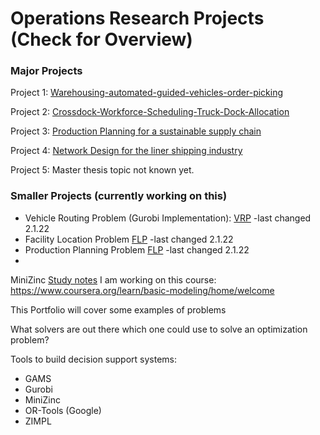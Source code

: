 # Operations Research Projects (Check for Overview)

### Major Projects
Project 1: [Warehousing-automated-guided-vehicles-order-picking](https://github.com/DerEddie/An-Optimization-Portfolio-Decision-Science/blob/main/AGV-Routing-Scheduling/Description.md)

Project 2: [Crossdock-Workforce-Scheduling-Truck-Dock-Allocation](https://github.com/DerEddie/An-Optimization-Portfolio-Decision-Science/blob/main/Crossdocking/Description.md)

Project 3: [Production Planning for a sustainable supply chain](https://github.com/DerEddie/An-Optimization-Portfolio-Decision-Science/blob/main/Production-Planning/Description.md)

Project 4: [Network Design for the liner shipping industry](https://github.com/DerEddie/An-Optimization-Portfolio-Decision-Science/blob/main/Container-Shipping-Network-Optimization/Description.md)

Project 5: Master thesis topic not known yet.

### Smaller Projects (currently working on this)
- Vehicle Routing Problem (Gurobi Implementation): [VRP](https://github.com/EduKru/An-Optimization-Portfolio-Decision-Science/blob/main/VRP/readme.md) -last changed 2.1.22
- Facility Location Problem [FLP](https://github.com/EduKru/An-Optimization-Portfolio-Decision-Science/blob/main/Location%20Problems/FLP.ipynb) -last changed 2.1.22
- Production Planning Problem [FLP](https://github.com/EduKru/An-Optimization-Portfolio-Decision-Science/blob/main/Location%20Problems/FLP.ipynb) -last changed 2.1.22
- 

MiniZinc [Study notes](https://github.com/DerEddie/An-Optimization-Portfolio-Decision-Science/blob/main/MiniZincSolver/Description.md)
I am working on this course: https://www.coursera.org/learn/basic-modeling/home/welcome

This Portfolio will cover some examples of problems

What solvers are out there which one could use to solve an optimization problem?

Tools to build decision support systems:
- GAMS
- Gurobi
- MiniZinc
- OR-Tools (Google)
- ZIMPL


